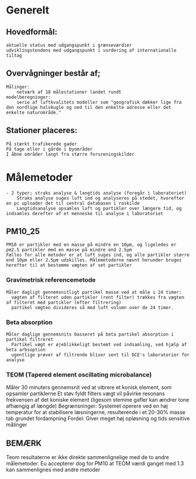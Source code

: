 # Generelt
## Hovedformål:
    aktuelle status med udgangspunkt i grænseværdier
    udviklingstendens med udgangspunkt i vurdering af internationalle tiltag

## Overvågninger består af;
    Målinger:
        netværk af 18 målestationer landet rundt
    modelberegninger:
        serie af luftkvalitets modeller som "geografisk dækker lige fra den nordlige halvkugle og ned til den enkelte adresse eller det enkelte naturområde."

## Stationer placeres:
    På stærkt trafikerede gader
    På tage eller i gårde i byområder
    I åbne områder langt fra større forureningskilder

# Målemetoder
    - 2 typer; straks analyse & langtids analyse (foregår i laboratoriet)
        Straks analyse suges luft ind og analyseres på stedet, hvorefter en pc uploader det til central databasen i roskilde
        Langtidsanalyse opsamles luft og partikler over længere tid, og indsamles derefter af et menneske til analyse i laboratoriet

## PM10_25
    PM10 er partikler med en masse på mindre en 10µm, og ligeledes er pm2.5 partikler med en masse på mindre end 2.5µm
    Fælles for alle metoder er at luft suges ind, og alle partikler større end 10µm eller 2.5µm udskilles. Målemetoderne nævnt herunder bruges herefter til at bestemme vægten af set partikler

### Gravimetrisk referencemetode
    Måler dagligt gennemsnitligt partikel masse ved at måle i 24 timer:
      vægten af filteret uden partikler (rent filter) trækkes fra vægten af filteret med partikler (efter filtrering)
      partikel vægten divideres så med luft volumn over de 24 timer.

### Beta absorption
    Måler daglige gennemsnits basseret på beta partikel absorption i partikel filtreret
      Partikel vægt er øjeblikkeligt bestemt ved indsamling, ved hjælp af beta arbsoption
      ugentlige prøver af filtrende bliver sent til DCE's laboratorier for analyse

### TEOM (Tapered element oscillating microbalance)
  Måler 30 minuters gennemsnit ved at vibrere et konisk element, som opsamler partiklerne
    Et støv fyldt filters vægt vil påvirke resonans frekvensen af det koniske element (ligesom stemme gafler kan ændrer tone afhængig af længde)
  Begrænsninger:
    Systemet operere ved en høj temperatur for at stabilisere læsningerne, resulterende i et 20-30% masse tab grundet fordampning
  Fordel:
    Giver meget høj opløsning og tids sensitive målinger

## BEMÆRK
  Teom resultaterne er ikke direkte sammenlignelige med de to andre målemetoder. Eu accepterer dog for PM10 at TEOM værdi ganget med 1.3 kan sammenlignes med andre metoder
